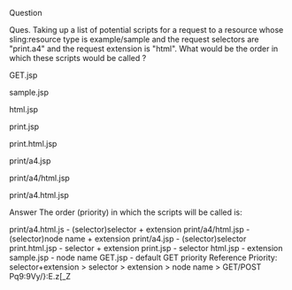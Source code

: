 Question

Ques. Taking up a list of potential scripts for a request to a resource whose sling:resource type is example/sample and the request selectors are "print.a4" and the request extension is "html". What would be the order in which these scripts would be called ?

GET.jsp

sample.jsp

html.jsp

print.jsp

print.html.jsp

print/a4.jsp

print/a4/html.jsp

print/a4.html.jsp

Answer
The order (priority) in which the scripts will be called is:

print/a4.html.js - (selector)selector + extension
print/a4/html.jsp - (selector)node name + extension
print/a4.jsp - (selector)selector
print.html.jsp - selector + extension
print.jsp - selector
html.jsp - extension
sample.jsp - node name
GET.jsp - default GET priority
Reference Priority: selector+extension > selector > extension > node name > GET/POST
Pq9:9Vy/}:E.z[_Z
